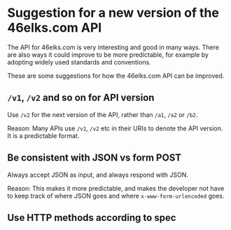 # Suggestion for a new version of the 46elks.com API

The API for 46elks.com is very interesting and good in many ways. There are also ways it could improve to be more predictable, for example by adopting widely used standards and conventions.

These are some suggestions for how the 46elks.com API can be improved.

## `/v1`, `/v2` and so on for API version

Use `/v2` for the next version of the API, rather than `/a1`, `/a2` or `/b2`.

Reason: Many APIs use `/v1`, `/v2` etc in their URIs to denote the API version. It is a predictable format.

## Be consistent with JSON vs form POST

Always accept JSON as input, and always respond with JSON.

Reason: This makes it more predictable, and makes the developer not have to keep track of where JSON goes and where `x-www-form-urlencoded` goes.

## Use HTTP methods according to spec


